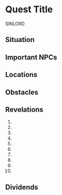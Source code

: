 # Quest Title
SINLORD

## Situation


## Important NPCs


## Locations


## Obstacles


## Revelations
01. 
02. 
03. 
04. 
05. 
06. 
07. 
08. 
09. 
10. 

## Dividends